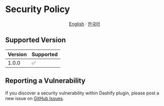 # Security Policy

<p align="center"><a href="https://github.com/MC-Dashify/plugin/blob/main/SECURITY.md">English</a> · <a href="https://github.com/MC-Dashify/plugin/blob/main/.github/documents/SECURITY.ko_KR.md">한국어</a></p>

## Supported Version

| Version | Supported          |
|---------|--------------------|
| 1.0.0   | :white_check_mark: |


## Reporting a Vulnerability

If you discover a security vulnerability within Dashify plugin, please post a new issue on [GitHub Issues](https://github.com/MC-Dashify/plugin/issues/new).
